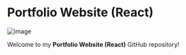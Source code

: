

# Portfolio Website (React)

![image](https://github.com/riteshk-007/portfolio/assets/135107962/96f7c7b4-33b6-4406-a943-095174331083)

Welcome to my **Portfolio Website (React)** GitHub repository! 
